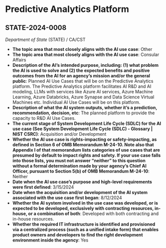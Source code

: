 # Predictive Analytics Platform
## STATE-2024-0008
_Department of State_ (STATE) / CA/CST


+ **The topic area that most closely aligns with the AI use case**: Other
+ **The topic area that most closely aligns with the AI use case**: Consular Affairs
+ **Description of the AI’s intended purpose, including: (1) what problem the AI is used to solve and (2) the expected benefits and positive outcomes from the AI for an agency’s mission and/or the general public**: Planned AI Use Cases that will be on the Predictive Analytics platform. The Predictive Analytics platform facilitates AI R&D and AI modeling, LLMs with services like Azure AI services, Azure Machine Learning, Azure Databricks, Azure Synapse and Data Science Virtual Machines etc. Individual AI Use Cases will be on this platform.
+ **Description of what the AI system outputs, whether it’s a prediction, recommendation, decision, etc**: The planned platform to provide the capacity to R&D AI Use Cases.
+ **The current stage of System Development Life Cycle (SDLC) for the AI use case (See System Development Life Cycle (SDLC) - Glossary | NIST CSRC)**: Acquisition and/or Development
+ **Whether the AI use case is rights-impacting or safety-impacting, as defined in Section 6 of OMB Memorandum M-24-10. Note also that Appendix I of that memorandum lists categories of use cases that are presumed by default to impact rights and safety. If your use case falls into those lists, you must not answer “neither” to this question without a formal determination made by your agency’s Chief AI Officer, pursuant to Section 5(b) of OMB Memorandum M-24-10**: Neither
+ **Date when the AI use case’s purpose and high-level requirements were first defined**: 3/15/2024
+ **Date when the acquisition and/or development of the AI system associated with the use case first began**: 8/12/2024
+ **Whether the AI system involved in the use case was developed, or is expected to be developed, exclusively with contracting resources, in-house, or a combination of both**: Developed with both contracting and in-house resources.
+ **Whether the required IT infrastructure is identified and provisioned via a centralized process (such as a unified intake form) that enables product owners and developers to find the right development environment inside the agency**: Yes